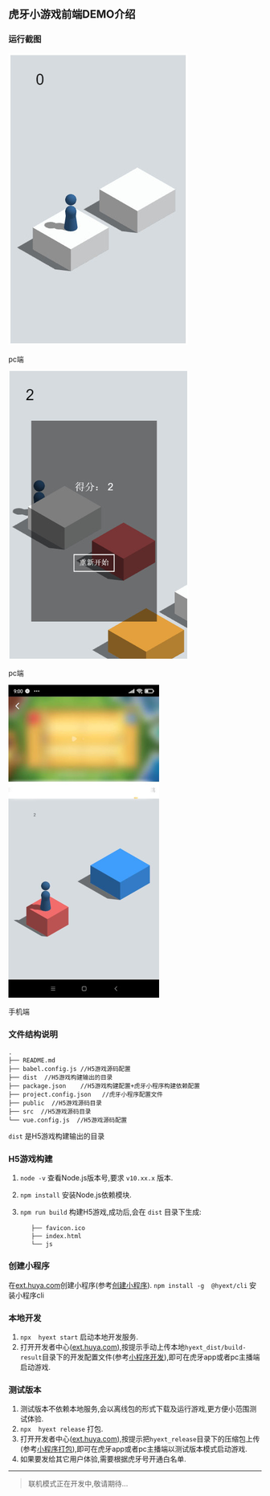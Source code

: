 ## 虎牙小游戏前端DEMO介绍
### 运行截图
![pc端](./screenshot/pc.jpg)

pc端

![pc端](./screenshot/pc2.jpg)

pc端

![手机端](./screenshot/mobile.jpg)

手机端

### 文件结构说明
```
.
├── README.md 
├── babel.config.js //H5游戏源码配置
├── dist  //H5游戏构建输出的目录
├── package.json    //H5游戏构建配置+虎牙小程序构建依赖配置
├── project.config.json   //虎牙小程序配置文件
├── public  //H5游戏源码目录
├── src  //H5游戏源码目录
└── vue.config.js  //H5游戏源码配置

```

`dist` 是H5游戏构建输出的目录

### H5游戏构建

1. `node -v` 查看Node.js版本号,要求 `v10.xx.x` 版本.
2. `npm install` 安装Node.js依赖模块.
3. `npm run build` 构建H5游戏,成功后,会在 `dist` 目录下生成:
   
    ```
       ├── favicon.ico
       ├── index.html
       └── js
    ```
### 创建小程序
在[ext.huya.com](https://ext.huya.com/)创建小程序(参考[创建小程序](https://dev.huya.com/docs/#/ems?id=_1-%e5%88%9b%e5%bb%ba%e5%b0%8f%e7%a8%8b%e5%ba%8f)).
`npm install -g  @hyext/cli` 安装小程序cli

### 本地开发
1. `npx  hyext start` 启动本地开发服务.
2. 打开开发者中心([ext.huya.com](https://ext.huya.com/)),按提示手动上传本地`hyext_dist/build-result`目录下的开发配置文件(参考[小程序开发](https://dev.huya.com/docs/#/hyext-cli?id=%e5%bc%80%e5%8f%91)),即可在虎牙app或者pc主播端启动游戏.

### 测试版本
1. 测试版本不依赖本地服务,会以离线包的形式下载及运行游戏,更方便小范围测试体验.
2. `npx  hyext release` 打包.
3. 打开开发者中心([ext.huya.com](https://ext.huya.com/)),按提示把`hyext_release`目录下的压缩包上传(参考[小程序打包](https://dev.huya.com/docs/#/hyext-cli?id=%e6%89%93%e5%8c%85)),即可在虎牙app或者pc主播端以测试版本模式启动游戏.
4. 如果要发给其它用户体验,需要根据虎牙号开通白名单.
   
---

> 联机模式正在开发中,敬请期待...
